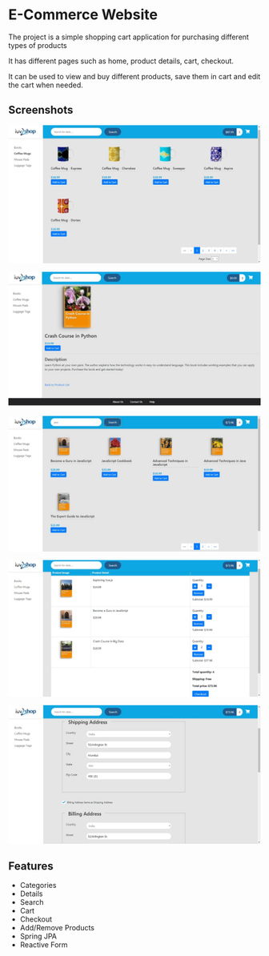 # E-Commerce Website

The project is a simple shopping cart application for purchasing different types of products

It has different pages such as home, product details, cart, checkout.

It can be used to view and buy different products, save them in cart and edit the cart when needed.

## Screenshots

![alt text](https://github.com/Manas-Chamola/e-commerce-angular-java/blob/master/demo_images/Homepage.jpg?raw=true)


![alt text](https://github.com/Manas-Chamola/e-commerce-angular-java/blob/master/demo_images/ProductDetails.jpg?raw=true)


![alt text](https://github.com/Manas-Chamola/e-commerce-angular-java/blob/master/demo_images/Search.jpg?raw=true)


![alt text](https://github.com/Manas-Chamola/e-commerce-angular-java/blob/master/demo_images/Cart.jpg?raw=true)


![alt text](https://github.com/Manas-Chamola/e-commerce-angular-java/blob/master/demo_images/Checkout.jpg?raw=true)

## Features

* Categories
* Details
* Search
* Cart
* Checkout
* Add/Remove Products
* Spring JPA
* Reactive Form 
 
